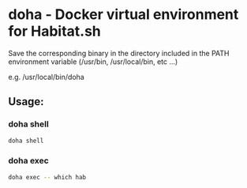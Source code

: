 # doha - Docker virtual environment for Habitat.sh

Save the corresponding binary in the directory included in the PATH environment variable (/usr/bin, /usr/local/bin, etc ...)

e.g. /usr/local/bin/doha

## Usage:

### doha shell

```bash
doha shell
```

### doha exec

```bash
doha exec -- which hab
```

